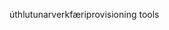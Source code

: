 <span data-ttu-id="dd90f-101">úthlutunarverkfæri</span><span class="sxs-lookup"><span data-stu-id="dd90f-101">provisioning tools</span></span>